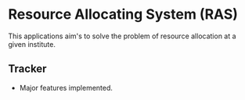 # Resource Allocating System (RAS)

This applications aim's to solve the problem of resource allocation at a given institute.

## Tracker

- Major features implemented.


